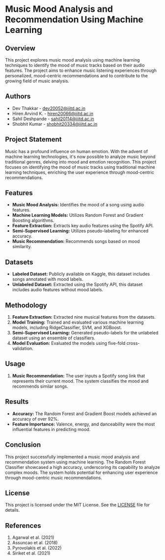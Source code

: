 # Music Mood Analysis and Recommendation Using Machine Learning

## Overview

This project explores music mood analysis using machine learning techniques to identify the mood of music tracks based on their audio features. The project aims to enhance music listening experiences through personalized, mood-centric recommendations and to contribute to the growing field of music analysis.

## Authors

- Dev Thakkar - [dev20052@iiitd.ac.in](mailto:dev20052@iiitd.ac.in)
- Hiren Arvind K. - [hiren20066@iiitd.ac.in](mailto:hiren20066@iiitd.ac.in)
- Sahil Deshpande - [sahil20114@iiitd.ac.in](mailto:sahil20114@iiitd.ac.in)
- Shobhit Kumar - [shobhit20334@iiitd.ac.in](mailto:shobhit20334@iiitd.ac.in)

## Project Statement

Music has a profound influence on human emotion. With the advent of machine learning technologies, it's now possible to analyze music beyond traditional genres, delving into mood and emotion recognition. This project focuses on identifying the mood of music tracks using traditional machine learning techniques, enriching the user experience through mood-centric recommendations.

## Features

- **Music Mood Analysis:** Identifies the mood of a song using audio features.
- **Machine Learning Models:** Utilizes Random Forest and Gradient Boosting algorithms.
- **Feature Extraction:** Extracts key audio features using the Spotify API.
- **Semi-Supervised Learning:** Utilizes pseudo-labeling for enhanced accuracy.
- **Music Recommendation:** Recommends songs based on mood similarity.

## Datasets

- **Labeled Dataset:** Publicly available on Kaggle, this dataset includes songs annotated with mood labels.
- **Unlabeled Dataset:** Extracted using the Spotify API, this dataset includes audio features without mood labels.

## Methodology

1. **Feature Extraction:** Extracted nine musical features from the datasets.
2. **Model Training:** Trained and evaluated various machine learning models, including RidgeClassifier, SVM, and XGBoost.
3. **Semi-Supervised Learning:** Generated pseudo-labels for the unlabeled dataset using an ensemble of classifiers.
4. **Model Evaluation:** Evaluated the models using five-fold cross-validation.

## Usage

1. **Music Recommendation:** The user inputs a Spotify song link that represents their current mood. The system classifies the mood and recommends similar songs.

## Results

- **Accuracy:** The Random Forest and Gradient Boost models achieved an accuracy of over 92%.
- **Feature Importance:** Valence, energy, and danceability were the most influential features in predicting mood.

## Conclusion

This project successfully implemented a music mood analysis and recommendation system using machine learning. The Random Forest Classifier showcased a high accuracy, underscoring its capability to analyze complex moods. The system holds potential for enhancing user experience through mood-centric music recommendations.

## License

This project is licensed under the MIT License. See the [LICENSE](LICENSE) file for details.

## References

1. Agarwal et al. (2021)
2. Assuncao et al. (2018)
3. Pyrovolakis et al. (2022)
4. Siriket et al. (2021)
